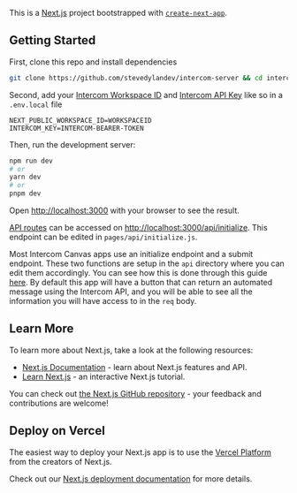This is a [Next.js](https://nextjs.org/) project bootstrapped with [`create-next-app`](https://github.com/vercel/next.js/tree/canary/packages/create-next-app).

## Getting Started

First, clone this repo and install dependencies
```bash
git clone https://github.com/stevedylandev/intercom-server && cd intercom-server && npm install
```

Second, add your [Intercom Workspace ID](https://www.intercom.com/help/en/articles/3539-where-can-i-find-my-workspace-id-app-id) and [Intercom API Key](https://developers.intercom.com/building-apps/docs/authentication) like so in a ```.env.local``` file
```
NEXT_PUBLIC_WORKSPACE_ID=WORKSPACEID
INTERCOM_KEY=INTERCOM-BEARER-TOKEN
```

Then, run the development server:

```bash
npm run dev
# or
yarn dev
# or
pnpm dev
```

Open [http://localhost:3000](http://localhost:3000) with your browser to see the result.

[API routes](https://nextjs.org/docs/api-routes/introduction) can be accessed on [http://localhost:3000/api/initialize](http://localhost:3000/api/initialize). This endpoint can be edited in `pages/api/initialize.js`. 

Most Intercom Canvas apps use an initialize endpoint and a submit endpoint. These two functions are setup in the ```api``` directory where you can edit them accordingly. You can see how this is done through this guide [here](https://developers.intercom.com/building-apps/docs/build-an-app-for-your-inbox). By default this app will have a button that can return an automated message using the Intercom API, and you will be able to see all the information you will have access to in the ```req``` body. 

## Learn More

To learn more about Next.js, take a look at the following resources:

- [Next.js Documentation](https://nextjs.org/docs) - learn about Next.js features and API.
- [Learn Next.js](https://nextjs.org/learn) - an interactive Next.js tutorial.

You can check out [the Next.js GitHub repository](https://github.com/vercel/next.js/) - your feedback and contributions are welcome!

## Deploy on Vercel

The easiest way to deploy your Next.js app is to use the [Vercel Platform](https://vercel.com/new?utm_medium=default-template&filter=next.js&utm_source=create-next-app&utm_campaign=create-next-app-readme) from the creators of Next.js.

Check out our [Next.js deployment documentation](https://nextjs.org/docs/deployment) for more details.

